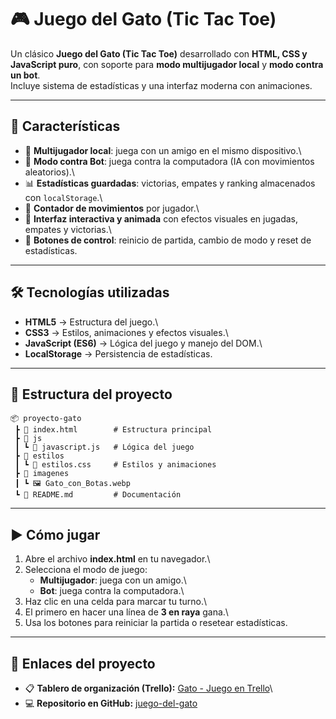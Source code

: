# 🎮 Juego del Gato (Tic Tac Toe)

Un clásico **Juego del Gato (Tic Tac Toe)** desarrollado con **HTML, CSS
y JavaScript puro**, con soporte para **modo multijugador local** y
**modo contra un bot**.\
Incluye sistema de estadísticas y una interfaz moderna con animaciones.

------------------------------------------------------------------------

## 🚀 Características

-   👫 **Multijugador local**: juega con un amigo en el mismo
    dispositivo.\
-   🤖 **Modo contra Bot**: juega contra la computadora (IA con
    movimientos aleatorios).\
-   📊 **Estadísticas guardadas**: victorias, empates y ranking
    almacenados con `localStorage`.\
-   🔢 **Contador de movimientos** por jugador.\
-   🎨 **Interfaz interactiva y animada** con efectos visuales en
    jugadas, empates y victorias.\
-   🔄 **Botones de control**: reinicio de partida, cambio de modo y
    reset de estadísticas.

------------------------------------------------------------------------

## 🛠️ Tecnologías utilizadas

-   **HTML5** → Estructura del juego.\
-   **CSS3** → Estilos, animaciones y efectos visuales.\
-   **JavaScript (ES6)** → Lógica del juego y manejo del DOM.\
-   **LocalStorage** → Persistencia de estadísticas.

------------------------------------------------------------------------

## 📂 Estructura del proyecto

    📦 proyecto-gato
     ┣ 📜 index.html        # Estructura principal
     ┣ 📂 js
     ┃ ┗ 📜 javascript.js   # Lógica del juego
     ┣ 📂 estilos
     ┃ ┗ 📜 estilos.css     # Estilos y animaciones
     ┣ 📂 imagenes
     ┃ ┗ 🖼️ Gato_con_Botas.webp
     ┗ 📜 README.md         # Documentación

------------------------------------------------------------------------

## ▶️ Cómo jugar

1.  Abre el archivo **index.html** en tu navegador.\
2.  Selecciona el modo de juego:
    -   **Multijugador**: juega con un amigo.\
    -   **Bot**: juega contra la computadora.\
3.  Haz clic en una celda para marcar tu turno.\
4.  El primero en hacer una línea de **3 en raya** gana.\
5.  Usa los botones para reiniciar la partida o resetear estadísticas.

------------------------------------------------------------------------

## 🔗 Enlaces del proyecto

-   📋 **Tablero de organización (Trello):** [Gato - Juego en
    Trello](https://trello.com/b/ZKwdTwiY/gato-juego)\
-   💻 **Repositorio en GitHub:**
    [juego-del-gato](https://github.com/JeaustinCfwd/juego-del-gato.git)
